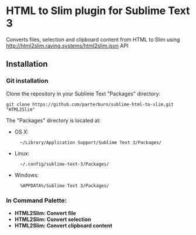 # HTML to Slim plugin for Sublime Text 3

Converts files, selection and clipboard content from HTML to Slim using http://html2slim.raving.systems/html2slim.json API

## Installation

### Git installation

Clone the repository in your Sublime Text "Packages" directory:

    git clone https://github.com/parterburn/sublime-html-to-slim.git "HTML2Slim"

The "Packages" directory is located at:

* OS X:

        ~/Library/Application Support/Sublime Text 3/Packages/

* Linux:

        ~/.config/sublime-text-3/Packages/

* Windows:

        %APPDATA%/Sublime Text 3/Packages/

### In Command Palette:

* **HTML2Slim: Convert file**
* **HTML2Slim: Convert selection**
* **HTML2Slim: Convert clipboard content**